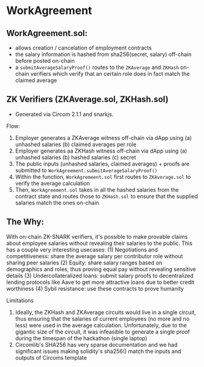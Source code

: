 # WorkAgreement

## WorkAgreement.sol: 
- allows creation / cancelation of employment contracts 
- the salary information is hashed from sha256(secret, salary) off-chain before posted on-chain
- a `submitAverageSalaryProof()` routes to the `ZKAverage` and `ZKHash` on-chain verifiers which verify that an certain role does in fact match the claimed average

## ZK Verifiers (ZKAverage.sol, ZKHash.sol)
- Generated via Circom 2.1.1 and snarkjs. 

Flow:
1. Employer generates a ZKAverage witness off-chain via dApp using (a) unhashed salaries (b) claimed averages per role
2. Employer generates aa ZKHash witness off-chain via dApp using (a) unhashed salaries (b) hashed salaries (c) secret 
3. The public inputs (unhashed salaries, claimed averages) + proofs are submitted to `WorkAgreement.submitAverageSalaryProof()`
4. Within the function, `WorkAgremeent.sol` first routes to `ZKAverage.sol` to verify the average calculation
5. Then, `WorkAgreement.sol` takes in all the hashed salaries from the contract state and routes those to `ZKHash.sol` to ensure that the supplied salaries match the ones on-chain

## The Why:
With on-chain ZK-SNARK verifiers, it's possible to make provable claims about employee salaries without revealing their salaries to the public. This has a couple very interesting usecases:
(1) Negotiations and competitiveness: share the average salary per contributor role without sharing peer salaries
(2) Equity: share salary ranges based on demographics and roles, thus proving equal pay without revealing sensitive details
(3) Undercollateralized loans: submit salary proofs to decentralized lending protocols like Aave to get more attractive loans due to better credit worthiness
(4) Sybil resistance: use these contracts to prove humanity

Limitations
1. Ideally, the ZKHash and ZKAverage circuits would live in a single circuit, thus ensuring that the salaries of current employees (no more and no less) were used in the average calculation. Unfortunately, due to the gigantic size of the circuit, it was infeasible to generate a single proof during the timespan of the hackathon (single laptop)
2. Circomlib's SHA256 has very sparse documentation and we had significant issues making solidity's sha256() match the inputs and outputs of Circoms template
